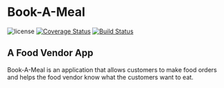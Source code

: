 # Book-A-Meal


![license](https://img.shields.io/github/license/mashape/apistatus.svg)
[![Coverage Status](https://coveralls.io/repos/github/ikenjoku/Book-A-Meal/badge.svg?branch=157118291-chore-hound-travis-coverall)](https://coveralls.io/github/ikenjoku/Book-A-Meal?branch=157118291-chore-hound-travis-coverall)
[![Build Status](https://travis-ci.org/ikenjoku/Book-A-Meal.svg?branch=157118291-chore-hound-travis-coverall)](https://travis-ci.org/ikenjoku/Book-A-Meal)

## A Food Vendor App

Book-A-Meal is an application that allows customers to make food orders and helps the food vendor know what the customers want to eat.